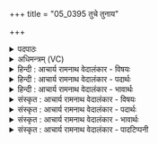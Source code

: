 +++
title = "05_0395 तुचे तुनाय"

+++
<details><summary>पदपाठः</summary>

तु꣣चे꣢। तु꣡ना꣢꣯य। तत्। सु। नः꣣। द्रा꣡घी꣢꣯यः। आ꣡युः꣢꣯। जी꣣व꣡से꣢। आ꣡दि꣢꣯त्यासः। आ। दि꣣त्यासः। समहसः। स। महसः कृणो꣡त꣢न। कृ꣣णो꣡त꣢। न꣣। ३९५।
</details>

<details><summary>अधिमन्त्रम् (VC)</summary>

- आदित्याः
- इरिम्बिठिः काण्वः
- उष्णिक्
- ऋषभः
- ऐन्द्रं काण्डम्
</details>

<details><summary>हिन्दी : आचार्य रामनाथ वेदालंकार - विषयः</summary>

अगले मन्त्र के आदित्य देवता हैं। इसमें दीर्घतर आयु की प्रार्थना की गयी है।
</details>

<details><summary>हिन्दी : आचार्य रामनाथ वेदालंकार - पदार्थः</summary>

पदार्थान्वयभाषाः -  हे (समहसः) तेजस्वी (आदित्यासः) आदित्य के समान ज्ञानप्रकाश से भासमान ब्रह्मवित् ब्राह्मणो ! अथवा हे मेरे प्राणो ! तुम (तुचे) सन्तान के लिए, (तुनाय) धन के लिए और (जीवसे) उत्कृष्ट जीवन के लिए (तत्) उस, अन्य प्राणियों से विलक्षण (नः आयुः) हमारी आयु को (द्राघीयः) अधिक लम्बी (सु कृणोतन) सुचारू रूप से कर दो ॥ सन्तान दो प्रकार की होती है, भौतिक और मानस। पुत्र, पुत्री आदि भौतिक तथा नवीन ज्ञान-विज्ञानादि मानस सन्तान कहलाती है। धन भी द्विविध होता है, भौतिक और आध्यात्मिक। चाँदी, सोना, कपड़ा, धान्य, मुद्रा आदि भौतिक धन तथा अहिंसा, सत्य, न्याय, योगसिद्धि आदि आध्यात्मिक धन कहाता है। उत्कृष्ट जीवन भी दो प्रकार का होता है, बाह्य और आध्यात्मिक। भौतिक सुख-सम्पदा आदि से पूर्ण जीवन बाह्य और अध्यात्म-पथ का पथिक जीवन आध्यात्मिक कहाता है। यह सब हमारे लिए सुलभ हो, एतदर्थ लम्बी आयु की प्रार्थना की गयी है ॥५॥ इस मन्त्र में ‘तुना, तन’ में छेकानुप्रास अलङ्कार है। त्, स् और न् की पृथक्-पृथक् अनेक बार आवृत्ति में वृत्त्यनुप्रास है ॥५॥
</details>

<details><summary>हिन्दी : आचार्य रामनाथ वेदालंकार - भावार्थः</summary>

भावार्थभाषाः -  प्राणायाम से और विद्वान् ब्राह्मणों द्वारा उपदेश किये गये मार्ग का अनुसरण करने से हमारी आयु अधिक लम्बी हो सकती है। अधिक लम्बी आयु प्राप्त कर अपनी रुचि के अनुसार प्रेय-मार्ग या श्रेय-मार्ग में हमें पग रखना चाहिए ॥५॥
</details>

<details><summary>संस्कृत : आचार्य रामनाथ वेदालंकार - विषयः</summary>

अथादित्या देवताः। अत्र दीर्घतरमायुः प्रार्थ्यते।
</details>

<details><summary>संस्कृत : आचार्य रामनाथ वेदालंकार - पदार्थः</summary>

पदार्थान्वयभाषाः -  हे (समहसः) सतेजसः (आदित्यासः) आदित्यवज्ज्ञानप्रकाशेन भासमानाः ब्रह्मविदो ब्राह्मणाः, मदीयाः प्राणाः वा ! एते खलु वादित्या यद् ब्राह्मणाः। तै० ब्रा० १।१।९।८। प्राणा वा आदित्याः। जै० उ० ब्रा० ४।२।९। यूयम् (तुचे) अपत्याय, तुक् इत्यपत्यनाम। निघं० २।२। (तुनाय२) धनाय। तना इति धननामसु पठितम्। निघं० २।१०। अत्र अकारस्य उकारादेशश्छान्दसः। (जीवसे) उत्कृष्टजीवनाय च। जीव धातोः ‘तुमर्थे सेसेनसेअसेन्०। अ० ३।४।९’ इति तुमर्थे असे प्रत्ययः। (तत्) इतरप्राणिविशिष्टत्वेन प्रसिद्धम् (नः आयुः) अस्माकम् आयुष्यम् (द्राघीयः) दीर्घतरम् (सुकृणोतन) सुचारुरूपेण कुरुत। कृवि हिंसाकरणयोर्लोटि मध्यमबहुवचने ‘कृणुत’ इति प्राप्ते ‘तप्तनप्तनथनाश्च। अ० ७।१।४५’ इति तस्य तनबादेशः३, तस्य च पित्त्वान्ङित्त्वाभावे गुणः ॥ अपत्यं तु द्विविधं, भौतिकं मानसं च। भौतिकं पुत्रदुहित्रादिरूपं, मानसं च नूतनज्ञानविज्ञानादिरूपम्। धनमपि द्विविधं, भौतिकम् आध्यात्मिकं च। रजतसुवर्णवस्त्रधान्यमुद्रादिरूपं भौतिकम्, अहिंसासत्यन्याययोगसिद्ध्यादिरूपं चाध्यात्मिकम्। उत्कृष्टजीवनमपि द्विविधं, बाह्यम् अध्यात्मं च। भौतिकसुखसम्पदादिपूर्णं बाह्यम्, अध्यात्मपथपथिकत्वरूपं च अध्यात्मम्। तदेतत्सर्वं सुलभमस्माकं स्यादित्येतदर्थं दीर्घतरम् आयुः प्रार्थ्यते ॥५॥ अत्र ‘तुना, तन’ इति छेकानुप्रासोऽलङ्कारः। तकार-सकार-नकाराणां पृथक्-पृथग् असकृदावृत्तौ च वृत्त्यनुप्रासः ॥५॥
</details>

<details><summary>संस्कृत : आचार्य रामनाथ वेदालंकार - भावार्थः</summary>

भावार्थभाषाः -  प्राणायामेन, विपश्चिद्भिर्ब्राह्मणैरुपदिष्टस्य पथोऽनुसरणेन चास्माकमायुर्द्राघीयो भवितुमर्हति। दीर्घतरमायुष्यं प्राप्य यथारुचि प्रेयोमार्गे श्रेयोमार्गे वाऽस्माभिः पदं निधेयम् ॥५॥
</details>

<details><summary>संस्कृत : आचार्य रामनाथ वेदालंकार - पादटिप्पनी</summary>

टिप्पणी:   १. ऋ० ८।१८।१८ ‘तुनाय’ इत्यत्र ‘तनाय’ इति पाठः। २. तुना इति तु धननाम, तस्मादियं तादर्थ्ये चतुर्थी। धनस्य चार्थायेत्यर्थः—इति वि०। तनोतेस्तुनः पौत्रः, तुनाय पौत्राय—इति भ०। तनोति कुलमिति तुनः पौत्रः। उकारोपजनश्छान्दसः। अत एव बह्वृचाः ‘तनाय’ इति पठन्ति—इति सा०। ३. इदं पाणिन्यभिप्रायेण प्रोक्तम्। यास्कमते तु नकार उपजनः, यथा स प्राह—‘कुरुतन’ इत्यनर्थका उपजना भवन्ति, कर्त्तन, हन्तन, यातन इति (निरु० ४।७)। पदकारस्यापि तदेवाभिप्रेतम्, यतोऽसौ ‘युयोत न’ इत्यवग्रहं प्रदर्शयति।
</details>